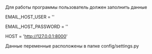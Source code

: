 Для работы программы пользователь должен заполнить данные 

EMAIL_HOST_USER = ''

EMAIL_HOST_PASSWORD = ''

HOST = 'http://127.0.0.1:8000'


Данные переменные расположены в папке config/settings.py
